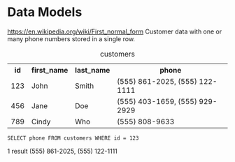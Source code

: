 # Data Models
https://en.wikipedia.org/wiki/First_normal_form
Customer data with one or many phone numbers stored in a single row.

<table>
<caption>customers</caption>
<tr>
<th>id</th>
<th>first_name</th>
<th>last_name</th>
<th>phone</th>
</tr>
<tr>
<td>123</td>
<td>John</td>
<td>Smith</td>
<td>(555) 861-2025, (555) 122-1111</td>
</tr>
<tr>
<td>456</td>
<td>Jane</td>
<td>Doe</td>
<td>(555) 403-1659, (555) 929-2929</td>
</tr>
<tr>
<td>789</td>
<td>Cindy</td>
<td>Who</td>
<td>(555) 808-9633</td>
</tr>
</table>

````
SELECT phone FROM customers WHERE id = 123
````

1 result
(555) 861-2025, (555) 122-1111
